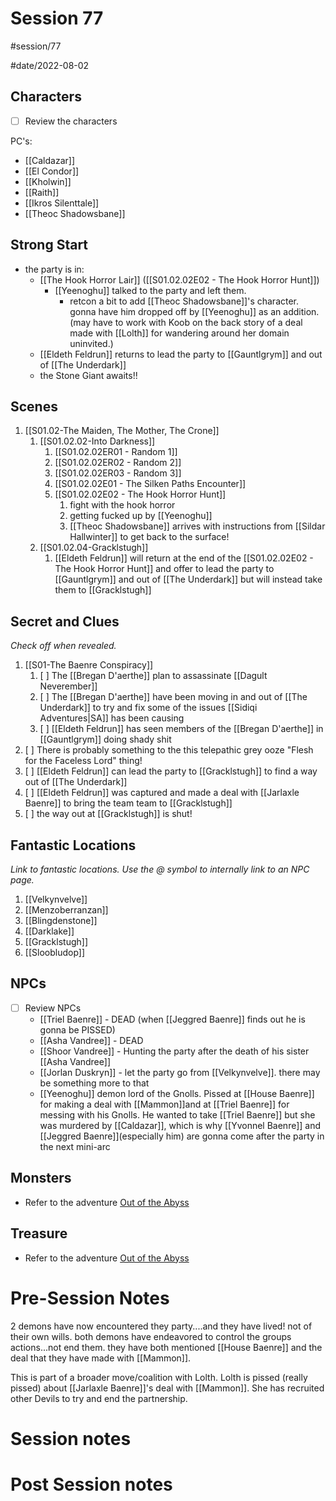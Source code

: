# Session 77
#session/77

#date/2022-08-02
## Characters

- [ ]  Review the characters

PC's:
- [[Caldazar]]
- [[El Condor]]
- [[Kholwin]]
- [[Raith]]
- [[Ikros Silenttale]]
- [[Theoc Shadowsbane]]

## Strong Start
- the party is in:
    - [[The Hook Horror Lair]] ([[S01.02.02E02 - The Hook Horror Hunt]])
        - [[Yeenoghu]] talked to the party and left them.
            - retcon a bit to add [[Theoc Shadowsbane]]'s character. gonna have him dropped off by [[Yeenoghu]] as an addition. (may have to work with Koob on the back story of a deal made with [[Lolth]] for wandering around her domain uninvited.)
    - [[Eldeth Feldrun]] returns to lead the party to [[Gauntlgrym]] and out of [[The Underdark]]
    - the Stone Giant awaits!!

## Scenes
1. [[S01.02-The Maiden, The Mother, The Crone]]
    1. [[S01.02.02-Into Darkness]]
        1. [[S01.02.02ER01 - Random 1]]
        1. [[S01.02.02ER02 - Random 2]]
        1. [[S01.02.02ER03 - Random 3]]
        1. [[S01.02.02E01 - The Silken Paths Encounter]]
        1. [[S01.02.02E02 - The Hook Horror Hunt]]
            1. fight with the hook horror
            1. getting fucked up by [[Yeenoghu]]
            2. [[Theoc Shadowsbane]] arrives with instructions from [[Sildar Hallwinter]] to get back to the surface!
    1. [[S01.02.04-Gracklstugh]]
        1. [[Eldeth Feldrun]] will return at the end of the [[S01.02.02E02 - The Hook Horror Hunt]] and offer to lead the party to [[Gauntlgrym]] and out of [[The Underdark]] but will instead take them to [[Gracklstugh]]

## Secret and Clues

*Check off when revealed.*

1. [[S01-The Baenre Conspiracy]]
    1. [ ] The [[Bregan D'aerthe]] plan to assassinate [[Dagult Neverember]]
    2. [ ] The [[Bregan D'aerthe]] have been moving in and out of [[The Underdark]] to try and fix some of the issues [[Sidiqi Adventures|SA]] has been causing
    3. [ ] [[Eldeth Feldrun]] has seen members of the [[Bregan D'aerthe]] in [[Gauntlgrym]] doing shady shit
1. [ ] There is probably something to the this telepathic grey ooze "Flesh for the Faceless Lord" thing!
1. [ ] [[Eldeth Feldrun]] can lead the party to [[Gracklstugh]] to find a way out of [[The Underdark]]
2. [ ] [[Eldeth Feldrun]] was captured and made a deal with [[Jarlaxle Baenre]] to bring the team team to [[Gracklstugh]]
3. [ ] the way out at [[Gracklstugh]] is shut!

## Fantastic Locations

*Link to fantastic locations. Use the @ symbol to internally link to an NPC page.*

1. [[Velkynvelve]]
1. [[Menzoberranzan]]
1. [[Blingdenstone]]
1. [[Darklake]]
1. [[Gracklstugh]]
1. [[Sloobludop]]

## NPCs

- [ ]  Review NPCs
    - [[Triel Baenre]] - DEAD (when [[Jeggred Baenre]] finds out he is gonna be PISSED)
    - [[Asha Vandree]] - DEAD
    - [[Shoor Vandree]] - Hunting the party after the death of his sister [[Asha Vandree]]
    - [[Jorlan Duskryn]] - let the party go from [[Velkynvelve]]. there may be something more to that
    - [[Yeenoghu]] demon lord of the Gnolls. Pissed at [[House Baenre]] for making a deal with [[Mammon]]and at [[Triel Baenre]] for messing with his Gnolls. He wanted to take [[Triel Baenre]] but she was murdered by [[Caldazar]], which is why [[Yvonnel Baenre]] and [[Jeggred Baenre]](especially him) are gonna come after the party in the next mini-arc



## Monsters
- Refer to the adventure [Out of the Abyss](https://www.dndbeyond.com/sources/oota)

## Treasure
- Refer to the adventure [Out of the Abyss](https://www.dndbeyond.com/sources/oota)

# Pre-Session Notes
2 demons have now encountered they party....and they have lived! not of their own wills. both demons have endeavored to control the groups actions...not end them. they have both mentioned [[House Baenre]] and the deal that they have made with [[Mammon]].

This is part of a broader move/coalition with Lolth. Lolth is pissed (really pissed) about [[Jarlaxle Baenre]]'s deal with [[Mammon]]. She has recruited other Devils to try and end the partnership.
# Session notes

# Post Session notes
